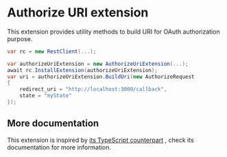 # Authorize URI extension

This extension provides utility methods to build URI for OAuth authorization purpose.

```cs
var rc = new RestClient(...);

var authorizeUriExtension = new AuthorizeUriExtension(...);
await rc.InstallExtension(authorizeUriExtension);
var uri = authorizeUriExtension.BuildUri(new AuthorizeRequest
{
    redirect_uri = "http://localhost:3000/callback",
    state = "myState"
});
```

## More documentation

This extension is inspired
by [its TypeScript counterpart](https://github.com/ringcentral/ringcentral-extensible/tree/master/packages/extensions/authorize-uri)
, check its documentation for more information.
